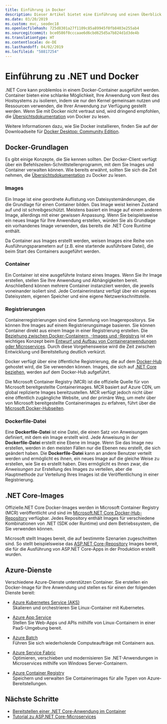 ```yaml
---
title: Einführung in Docker
description: Dieser Artikel bietet eine Einführung und einen Überblick über Docker im Rahmen einer.NET Core-Anwendung.
ms.date: 03/20/2019
ms.custom: mvc, seodec18
ms.openlocfilehash: 725d8301a27f1109c85a89945f0fb8403e255ab4
ms.sourcegitcommit: bce0586f0cccaae6d6cbd625d5a7b824d1d3de4b
ms.translationtype: HT
ms.contentlocale: de-DE
ms.lasthandoff: 04/02/2019
ms.locfileid: "58817254"
---
```

# <a name="introduction-to-net-and-docker"></a>Einführung zu .NET und Docker

.NET Core kann problemlos in einem Docker-Container ausgeführt werden. Container bieten eine schlanke Möglichkeit, Ihre Anwendung vom Rest des Hostsystems zu isolieren, indem sie nur den Kernel gemeinsam nutzen und Ressourcen verwenden, die Ihrer Anwendung zur Verfügung gestellt werden. Wenn Sie mit Docker nicht vertraut sind, wird dringend empfohlen, die [Übersichtsdokumentation](https://docs.docker.com/engine/docker-overview/) von Docker zu lesen.

Weitere Informationen dazu, wie Sie Docker installieren, finden Sie auf der Downloadseite für [Docker Desktop: Community Edition](https://www.docker.com/products/docker-desktop).

## <a name="docker-basics"></a>Docker-Grundlagen

Es gibt einige Konzepte, die Sie kennen sollten. Der Docker-Client verfügt über ein Befehlszeilen-Schnittstellenprogramm, mit dem Sie Images und Container verwalten können. Wie bereits erwähnt, sollten Sie sich die Zeit nehmen, die [Übersichtsdokumentation](https://docs.docker.com/engine/docker-overview/) zu Docker zu lesen. 

### <a name="images"></a>Images

Ein Image ist eine geordnete Auflistung von Dateisystemänderungen, die die Grundlage für einen Container bilden. Das Image weist keinen Zustand auf und ist schreibgeschützt. Meistens basiert ein Image auf einem anderen Image, allerdings mit einer gewissen Anpassung. Wenn Sie beispielsweise ein neues Image für Ihre Anwendung erstellen, würden Sie als Grundlage ein vorhandenes Image verwenden, das bereits die .NET Core Runtime enthält.

Da Container aus Images erstellt werden, weisen Images eine Reihe von Ausführungsparametern auf (z.B. eine startende ausführbare Datei), die beim Start des Containers ausgeführt werden.

### <a name="containers"></a>Container

Ein Container ist eine ausgeführte Instanz eines Images. Wenn Sie Ihr Image erstellen, stellen Sie Ihre Anwendung und Abhängigkeiten bereit. Anschließend können mehrere Container instanziiert werden, die jeweils voneinander isoliert sind. Jede Containerinstanz verfügt über ein eigenes Dateisystem, eigenen Speicher und eine eigene Netzwerkschnittstelle.

### <a name="registries"></a>Registrierungen

Containerregistrierungen sind eine Sammlung von Imagerepositorys. Sie können Ihre Images auf einem Registrierungsimage basieren. Sie können Container direkt aus einem Image in einer Registrierung erstellen. Die [Beziehung zwischen Docker-Containern, -Images und -Registrys](../../standard/microservices-architecture/container-docker-introduction/docker-containers-images-registries.md) ist ein wichtiges Konzept beim [Entwurf und Aufbau von Containeranwendungen oder Microservices](../../standard/microservices-architecture/architect-microservice-container-applications/index.md). Durch diese Vorgehensweise wird die Zeit zwischen Entwicklung und Bereitstellung deutlich verkürzt.

Docker verfügt über eine öffentliche Registrierung, die auf dem [Docker-Hub](https://hub.docker.com/) gehostet wird, die Sie verwenden können. Images, die sich auf [.NET Core beziehen](https://hub.docker.com/_/microsoft-dotnet-core/), werden auf dem Docker-Hub aufgeführt. 

Die Microsoft Container Registry (MCR) ist die offizielle Quelle für von Microsoft bereitgestellte Containerimages. MCR basiert auf Azure CDN, um global replizierte Images bereitzustellen. MCR verfügt jedoch nicht über eine öffentlich zugängliche Website, und der primäre Weg, um mehr über von Microsoft bereitgestellte Containerimages zu erfahren, führt über die [Microsoft Docker-Hubseiten](https://hub.docker.com/_/microsoft-dotnet-core/).

### <a name="dockerfile"></a>Dockerfile-Datei

Eine **Dockerfile-Datei** ist eine Datei, die einen Satz von Anweisungen definiert, mit dem ein Image erstellt wird. Jede Anweisung in der **Dockerfile-Datei** erstellt eine Ebene im Image. Wenn Sie das Image neu erstellen, werden in den meisten Fällen nur die Ebenen neu erstellt, die sich geändert haben. Die **Dockerfile-Datei** kann an andere Benutzer verteilt werden und ermöglicht es ihnen, ein neues Image auf die gleiche Weise zu erstellen, wie Sie es erstellt haben. Dies ermöglicht es Ihnen zwar, die *Anweisungen* zur Erstellung des Images zu verteilen, aber die Hauptmethode zur Verteilung Ihres Images ist die Veröffentlichung in einer Registrierung.

## <a name="net-core-images"></a>.NET Core-Images

Offizielle.NET Core Docker-Images werden in Microsoft Container Registry (MCR) veröffentlicht und sind im [Microsoft.NET Core Docker-Hub-Repository](https://hub.docker.com/_/microsoft-dotnet-core/) verfügbar. Jedes Repository enthält Images für verschiedene Kombinationen von .NET (SDK oder Runtime) und dem Betriebssystem, die Sie verwenden können. 

Microsoft stellt Images bereit, die auf bestimmte Szenarien zugeschnitten sind. So stellt beispielsweise das [ASP.NET Core-Repository](https://hub.docker.com/_/microsoft-dotnet-core-aspnet/) Images bereit, die für die Ausführung von ASP.NET Core-Apps in der Produktion erstellt wurden.

## <a name="azure-services"></a>Azure-Dienste

Verschiedene Azure-Dienste unterstützen Container. Sie erstellen ein Docker-Image für Ihre Anwendung und stellen es für einen der folgenden Dienste bereit:

* [Azure Kubernetes Service (AKS)](https://azure.microsoft.com/services/kubernetes-service/)\
Skalieren und orchestrieren Sie Linux-Container mit Kubernetes.

* [Azure App Service](https://azure.microsoft.com/services/app-service/containers/)\
Stellen Sie Web-Apps und APIs mithilfe von Linux-Containern in einer PaaS-Umgebung bereit.

* [Azure Batch](https://azure.microsoft.com/services/batch/)\
Führen Sie sich wiederholende Computeaufträge mit Containern aus.

* [Azure Service Fabric](https://azure.microsoft.com/services/service-fabric/)\
Optimieren, verschieben und modernisieren Sie .NET-Anwendungen in Microservices mithilfe von Windows Server-Containern.

* [Azure Container Registry](https://azure.microsoft.com/services/container-registry/)\
Speichern und verwalten Sie Containerimages für alle Typen von Azure-Bereitstellungen.

## <a name="next-steps"></a>Nächste Schritte

* [Bereitstellen einer .NET Core-Anwendung im Container](build-docker-netcore-container.md)
* [Tutorial zu ASP.NET Core-Microservices](https://dotnet.microsoft.com/learn/web/aspnet-microservice-tutorial/intro)
